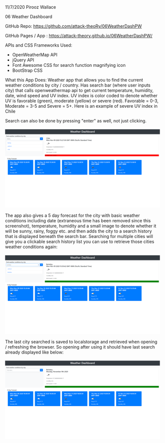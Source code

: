 11/7/2020
Pirooz Wallace

06 Weather Dashboard

GitHub Repo: https://github.com/attack-theoRy/06WeatherDashPW

GitHub Pages / App : https://attack-theory.github.io/06WeatherDashPW/

APIs and CSS Frameworks Used: 
- OpenWeatherMap API
- jQuery API
- Font Awesome CSS for search function magnifying icon
- BootStrap CSS

What this App Does:
Weather app that allows you to find the current weather conditions by city / country. Has search bar (where user inputs city) that calls openweathermap api to get current temperature, humidity, date, wind speed and UV index. UV index is color coded to denote whether UV is favorable (green), moderate (yellow) or severe (red). Favorable = 0-3, Moderate = 3-5 and Severe = 5+. Here is an example of severe UV index in Chile

Search can also be done by pressing "enter" as well, not just clicking.

<img src='Assets\SampleScreen1.png' alt='Chile Weather... get it?'>

 The app also gives a 5 day forecast for the city with basic weather conditions including date (extraneous time has been removed since this screenshot), temperature, humidity and a small image to denote whether it will be sunny, rainy, foggy etc. and then adds the city to a search history that is displayed beneath the search bar. Searching for multiple cities will give you a clickable search history list you can use to retrieve those cities weather conditions again:

 <img src='Assets\SampleScreen3.png'  alt='I guess this means the sun looks like a dirt stain right about now?'>  
 
 The last city searched is saved to localstorage and retrieved when opening / refreshing the browser. So opening after using it should have last search already displayed like below:
 
 <img src='Assets\SampleScreen2.png'  alt='SF always cloudy'>  
   
   


